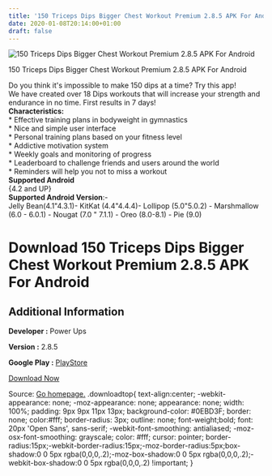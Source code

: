 ```yaml
---
title: '150 Triceps Dips Bigger Chest Workout Premium 2.8.5 APK For Android'
date: 2020-01-08T20:14:00+01:00
draft: false
---
```


![150 Triceps Dips Bigger Chest Workout Premium 2.8.5 APK For Android](https://i1.wp.com/apkhome.net/wp-content/uploads/2020/01/150-Triceps-Dips-Bigger-Chest-Workout-Premium-2.8.5.png "150 Triceps Dips Bigger Chest Workout Premium 2.8.5 APK For Android")

  

150 Triceps Dips Bigger Chest Workout Premium 2.8.5 APK For Android

Do you think it's impossible to make 150 dips at a time? Try this app!  
We have created over 18 Dips workouts that will increase your strength and endurance in no time. First results in 7 days!  
**Characteristics:**  
\* Effective training plans in bodyweight in gymnastics  
\* Nice and simple user interface  
\* Personal training plans based on your fitness level  
\* Addictive motivation system  
\* Weekly goals and monitoring of progress  
\* Leaderboard to challenge friends and users around the world  
\* Reminders will help you not to miss a workout  
**Supported Android**  
{4.2 and UP}  
**Supported Android Version**:-  
Jelly Bean(4.1"4.3.1)- KitKat (4.4"4.4.4)- Lollipop (5.0"5.0.2) - Marshmallow (6.0 - 6.0.1) - Nougat (7.0 " 7.1.1) - Oreo (8.0-8.1) - Pie (9.0)

Download 150 Triceps Dips Bigger Chest Workout Premium 2.8.5 APK For Android
============================================================================

Additional Information
----------------------

**Developer :** Power Ups

**Version :** 2.8.5

**Google Play :** [PlayStore](https://play.google.com/store/apps/details?id=com.powerups.dips)

  

[Download Now](https://store4app.co/post/150-triceps-dips-bigger-chest-workout-premium-2-8-5-apk-for-android_1578506441)

  
Source: [Go homepage.](https://store4app.co/post/150-triceps-dips-bigger-chest-workout-premium-2-8-5-apk-for-android_1578506441) .downloadtop{ text-align:center; -webkit-appearance: none; -moz-appearance: none; appearance: none; width: 100%; padding: 9px 9px 11px 13px; background-color: #0EBD3F; border: none; color:#fff; border-radius: 3px; outline: none; font-weight;bold; font: 20px 'Open Sans', sans-serif; -webkit-font-smoothing: antialiased; -moz-osx-font-smoothing: grayscale; color: #fff; cursor: pointer; border-radius:15px;-webkit-border-radius:15px;-moz-border-radius:5px;box-shadow:0 0 5px rgba(0,0,0,.2);-moz-box-shadow:0 0 5px rgba(0,0,0,.2);-webkit-box-shadow:0 0 5px rgba(0,0,0,.2) !important; }